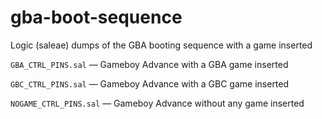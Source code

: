 # gba-boot-sequence
Logic (saleae) dumps of the GBA booting sequence with a game inserted

`GBA_CTRL_PINS.sal` — Gameboy Advance with a GBA game inserted

`GBC_CTRL_PINS.sal` — Gameboy Advance with a GBC game inserted

`NOGAME_CTRL_PINS.sal` — Gameboy Advance without any game inserted
